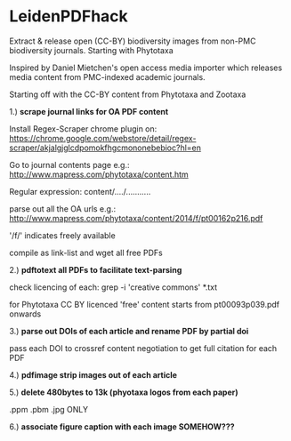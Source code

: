 LeidenPDFhack
=============

Extract &amp; release open (CC-BY) biodiversity images from non-PMC biodiversity journals. Starting with Phytotaxa

Inspired by Daniel Mietchen's open access media importer which releases media content from PMC-indexed academic journals.

Starting off with the CC-BY content from Phytotaxa and Zootaxa

1.) **scrape journal links for OA PDF content**

Install Regex-Scraper chrome plugin on:
https://chrome.google.com/webstore/detail/regex-scraper/akjalgjglcdpomokfhgcmononebebioc?hl=en

Go to journal contents page e.g.:
http://www.mapress.com/phytotaxa/content.htm

Regular expression:
content/..../...........

parse out all the OA urls e.g.:
http://www.mapress.com/phytotaxa/content/2014/f/pt00162p216.pdf

'/f/' indicates freely available

compile as link-list and wget all free PDFs


2.) **pdftotext all PDFs to facilitate text-parsing**

check licencing of each:
grep -i 'creative commons' *.txt

for Phytotaxa CC BY licenced 'free' content starts from pt00093p039.pdf onwards

3.) **parse out DOIs of each article and rename PDF by partial doi**

pass each DOI to crossref content negotiation to get full citation for each PDF

4.) **pdfimage strip images out of each article**


5.) **delete 480bytes to 13k (phyotaxa logos from each paper)**

.ppm .pbm .jpg ONLY

6.) **associate figure caption with each image SOMEHOW???**

